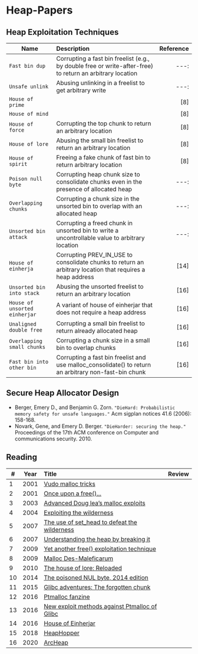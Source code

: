 # Heap-Papers

## Heap Exploitation Techniques

| Name | Description | Reference |
|---|:---|---:|
|`Fast bin dup` | Corrupting a fast bin freelist (e.g., by double free or write-after-free) to return an arbitrary location |---:|
|  `Unsafe unlink` | Abusing unlinking in a freelist to get arbitrary write |---:|
| `House of prime` |  |[8]|
| `House of mind` |  |[8]|
| `House of force` |  Corrupting the top chunk to return an arbitrary location |[8]|
| `House of lore` | Abusing the small bin freelist to return an arbitrary location |[8]|
| `House of spirit` | Freeing a fake chunk of fast bin to return arbitrary location |[8]|
| `Poison null byte` |  Corrupting heap chunk size to consolidate chunks even in the presence of allocated heap |---:|
| `Overlapping chunks` |  Corrupting a chunk size in the unsorted bin to overlap with an allocated heap |---:|
| `Unsorted bin attack` | Corrupting a freed chunk in unsorted bin to write a uncontrollable value to arbitrary location  |---:|
|`House of einherja` |Corrupting PREV_IN_USE to consolidate chunks to return an arbitrary location that requires a heap address |[14]|
|`Unsorted bin into stack` |  Abusing the unsorted freelist to return an arbitrary location |[16]|
|`House of unsorted einherjar` | A variant of house of einherjar that does not require a heap address  |[16]|
|`Unaligned double free` | Corrupting a small bin freelist to return already allocated heap  |[16]|
|`Overlapping small chunks` |  Corrupting a chunk size in a small bin to overlap chunks |[16]|
|`Fast bin into other bin` | Corrupting a fast bin freelist and use malloc_consolidate() to return an arbitrary non-fast-bin chunk |[16]|


## Secure Heap Allocator Design
- Berger, Emery D., and Benjamin G. Zorn. `"DieHard: Probabilistic memory safety for unsafe languages."` Acm sigplan notices 41.6 (2006): 158-168.
- Novark, Gene, and Emery D. Berger. `"DieHarder: securing the heap."` Proceedings of the 17th ACM conference on Computer and communications security. 2010.

## Reading
| # | Year | Title | Review |
|---|:---:|:---|---:|
| 1 | 2001 | [Vudo malloc tricks](http://phrack.org/issues/57/8.html) |  |
| 2 | 2001 | [Once upon a free()...](http://phrack.org/issues/57/9.html) |  |
| 3 | 2003 | [Advanced Doug lea’s malloc exploits](http://phrack.org/issues/61/6.html) |  |
| 4 | 2004 | [Exploiting the wilderness](https://seclists.org/vuln-dev/2004/Feb/25) |  |
| 5 | 2007 | [The use of set_head to defeat the wilderness](http://phrack.org/issues/64/9.html) |  |
| 6 | 2007 | [Understanding the heap by breaking it](https://www.exploit-db.com/download/17249) |  |
| 7 | 2009 | [Yet another free() exploitation technique](http://phrack.org/issues/66/6.html) |  |
| 8 | 2009 | [Malloc Des-Maleficarum](http://phrack.org/issues/) |  |
| 9 | 2010 |  [The house of lore: Reloaded](http://phrack.org/issues/67/8.html) |  |
| 10 | 2014 | [The poisoned NUL byte, 2014 edition](https://googleprojectzero.blogspot.com/2014/08/the-poisoned-nul-byte-2014-edition.html) |  |
| 11 | 2015 |[Glibc adventures: The forgotten chunk](https://www.contextis.com/en/resources/white-papers/glibc-adventures-the-forgotten-chunks) |  |
| 12 | 2016 | [Ptmalloc fanzine](http://tukan.farm/2016/07/26/ptmalloc-fanzine/) |  |
| 13 | 2016 | [New exploit methods against Ptmalloc of Glibc](https://loccs.sjtu.edu.cn/~romangol/publications/trustcom16.pdf)|  |
| 14 | 2016 | [House of Einherjar](https://github.com/st4g3r/House-of-Einherjar-CB2016) |  |
| 15 | 2018 | [HeapHopper](https://www.usenix.org/conference/usenixsecurity18/presentation/eckert) |  |
| 16 | 2020 | [ArcHeap](https://github.com/sslab-gatech/ArcHeap) |  |